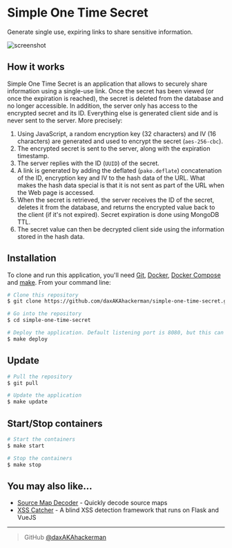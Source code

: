 # Simple One Time Secret

Generate single use, expiring links to share sensitive information.

![screenshot](https://raw.githubusercontent.com/daxAKAhackerman/simple-one-time-secret/main/resources/screenshot.png)

## How it works

Simple One Time Secret is an application that allows to securely share information using a single-use link. Once the secret has been viewed (or once the expiration is reached), the secret is deleted from the database and no longer accessible. In addition, the server only has access to the encrypted secret and its ID. Everything else is generated client side and is never sent to the server. More precisely:

1. Using JavaScript, a random encryption key (32 characters) and IV (16 characters) are generated and used to encrypt the secret (`aes-256-cbc`).
2. The encrypted secret is sent to the server, along with the expiration timestamp.
3. The server replies with the ID (`UUID`) of the secret.
4. A link is generated by adding the deflated (`pako.deflate`) concatenation of the ID, encryption key and IV to the hash data of the URL. What makes the hash data special is that it is not sent as part of the URL when the Web page is accessed.
5. When the secret is retrieved, the server receives the ID of the secret, deletes it from the database, and returns the encrypted value back to the client (if it's not expired). Secret expiration is done using MongoDB TTL.
6. The secret value can then be decrypted client side using the information stored in the hash data.

## Installation

To clone and run this application, you'll need [Git](https://git-scm.com), [Docker](https://docs.docker.com/engine/), [Docker Compose](https://docs.docker.com/compose/) and [make](https://www.gnu.org/software/make/). From your command line:

```bash
# Clone this repository
$ git clone https://github.com/daxAKAhackerman/simple-one-time-secret.git

# Go into the repository
$ cd simple-one-time-secret

# Deploy the application. Default listening port is 8080, but this can be changed in the docker-compose.yml file on line 37.
$ make deploy
```

## Update

```bash
# Pull the repository
$ git pull

# Update the application
$ make update
```

## Start/Stop containers

```bash
# Start the containers
$ make start

# Stop the containers
$ make stop
```

## You may also like...

-   [Source Map Decoder](https://github.com/daxAKAhackerman/source-map-decoder) - Quickly decode source maps
-   [XSS Catcher](https://github.com/daxAKAhackerman/XSS-Catcher) - A blind XSS detection framework that runs on Flask and VueJS

---

> GitHub [@daxAKAhackerman](https://github.com/daxAKAhackerman/)
